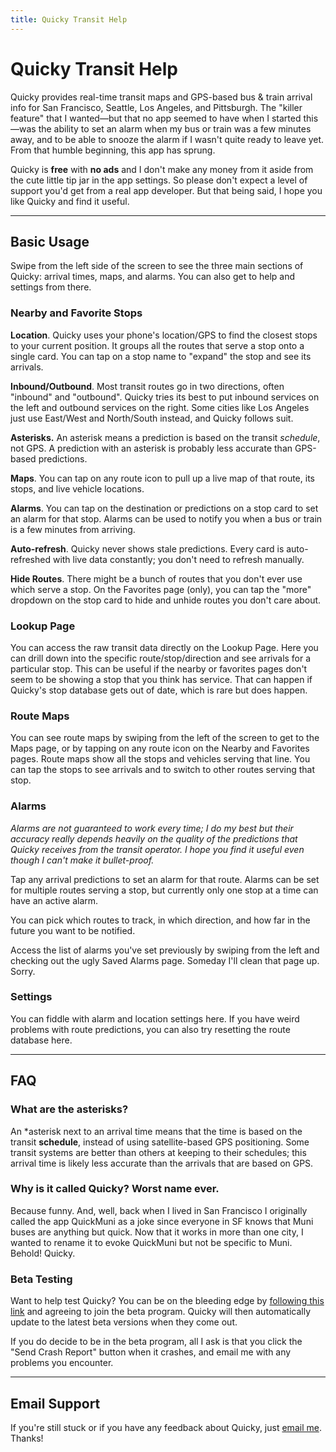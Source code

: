 ```yaml
---
title: Quicky Transit Help
---
```


# Quicky Transit Help

Quicky provides real-time transit maps and GPS-based bus & train arrival info for San Francisco, Seattle, Los Angeles, and Pittsburgh. The "killer feature" that I wanted—but that no app seemed to have when I started this—was the ability to set an alarm when my bus or train was a few minutes away, and to be able to snooze the alarm if I wasn't quite ready to leave yet. From that humble beginning, this app has sprung.

Quicky is **free** with **no ads** and I don't make any money from it aside from the cute little tip jar in the app settings. So please don't expect a level of support you'd get from a real app developer. But that being said, I hope you like Quicky and find it useful.

-------

## Basic Usage

Swipe from the left side of the screen to see the three main sections of Quicky: arrival times, maps, and alarms. You can also get to help and settings from there.

### Nearby and Favorite Stops

**Location**. Quicky uses your phone's location/GPS to find the closest stops to your current position. It groups all the routes that serve a stop onto a single card. You can tap on a stop name to "expand" the stop and see its arrivals.

**Inbound/Outbound**. Most transit routes go in two directions, often "inbound" and "outbound". Quicky tries its best to put inbound services on the left and outbound services on the right. Some cities like Los Angeles just use East/West and North/South instead, and Quicky follows suit.

**Asterisks.** An asterisk means a prediction is based on the transit *schedule*, not GPS. A prediction with an asterisk is probably less accurate than GPS-based predictions.

**Maps**. You can tap on any route icon to pull up a live map of that route, its stops, and live vehicle locations.

**Alarms**. You can tap on the destination or predictions on a stop card to set an alarm for that stop. Alarms can be used to notify you when a bus or train is a few minutes from arriving.

**Auto-refresh**. Quicky never shows stale predictions. Every card is auto-refreshed with live data constantly; you don't need to refresh manually.

**Hide Routes**. There might be a bunch of routes that you don't ever use which serve a stop. On the Favorites page (only), you can tap the "more" dropdown on the stop card to hide and unhide routes you don't care about.

### Lookup Page

You can access the raw transit data directly on the Lookup Page. Here you can drill down into the specific route/stop/direction and see arrivals for a particular stop. This can be useful if the nearby or favorites pages don't seem to be showing a stop that you think has service. That can happen if Quicky's stop database gets out of date, which is rare but does happen.

### Route Maps

You can see route maps by swiping from the left of the screen to get to the Maps page, or by tapping on any route icon on the Nearby and Favorites pages. Route maps show all the stops and vehicles serving that line. You can tap the stops to see arrivals and to switch to other routes serving that stop.

### Alarms

*Alarms are not guaranteed to work every time; I do my best but their accuracy really depends heavily on the quality of the predictions that Quicky receives from the transit operator. I hope you find it useful even though I can't make it bullet-proof.*

Tap any arrival predictions to set an alarm for that route. Alarms can be set for multiple routes serving a stop, but currently only one stop at a time can have an active alarm.

You can pick which routes to track, in which direction, and how far in the future you want to be notified.

Access the list of alarms you've set previously by swiping from the left and checking out the ugly Saved Alarms page. Someday I'll clean that page up. Sorry.

### Settings

You can fiddle with alarm and location settings here. If you have weird problems with route predictions, you can also try resetting the route database here.

-------

## FAQ

### What are the asterisks?

An *asterisk next to an arrival time means that the time is based on the transit **schedule**, instead of using satellite-based GPS positioning. Some transit systems are better than others at keeping to their schedules; this arrival time is likely less accurate than the arrivals that are based on GPS.

### Why is it called Quicky? Worst name ever.

Because funny. And, well, back when I lived in San Francisco I originally called the app QuickMuni as a joke since everyone in SF knows that Muni buses are anything but quick. Now that it works in more than one city, I wanted to rename it to evoke QuickMuni but not be specific to Muni. Behold! Quicky.

### Beta Testing

Want to help test Quicky? You can be on the bleeding edge by [following this link](https://play.google.com/apps/testing/com.worldofbilly.quickmuni) and agreeing to join the beta program. Quicky will then automatically update to the latest beta versions when they come out.

If you do decide to be in the beta program, all I ask is that you click the "Send Crash Report" button when it crashes, and email me with any problems you encounter.

------

## Email Support

If you're still stuck or if you have any feedback about Quicky, just <a href="mailto:quicky@worldofbilly.com">email me</a>. Thanks!
